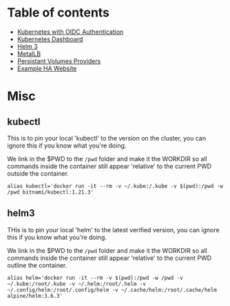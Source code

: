 # Table of contents
- [Kubernetes with OIDC Authentication](oidc/)
- [Kubernetes Dashboard](dashboard/)
- [Helm 3](helm/)
- [MetalLB](metallb/)
- [Persistant Volumes Providers](pv/)
- [Example HA Website](example_ha_website/)

# Misc
## kubectl
This is to pin your local 'kubectl' to the version on the cluster, you can ignore this if you know what you're doing.

We link in the $PWD to the `/pwd` folder and make it the WORKDIR so all commands inside the container still appear 'relative' to the current PWD outside the container.
```
alias kubectl='docker run -it --rm -v ~/.kube:/.kube -v $(pwd):/pwd -w /pwd bitnami/kubectl:1.21.3'
```

## helm3
THis is to pin your local 'helm' to the latest verified version, you can ignore this if you know what you're doing.

We link in the $PWD to the `/pwd` folder and make it the WORKDIR so all commands inside the container still appear 'relative' to the current PWD outline the container.
```
alias helm='docker run -it --rm -v $(pwd):/pwd -w /pwd -v ~/.kube:/root/.kube -v ~/.helm:/root/.helm -v ~/.config/helm:/root/.config/helm -v ~/.cache/helm:/root/.cache/helm alpine/helm:3.6.3'
```
